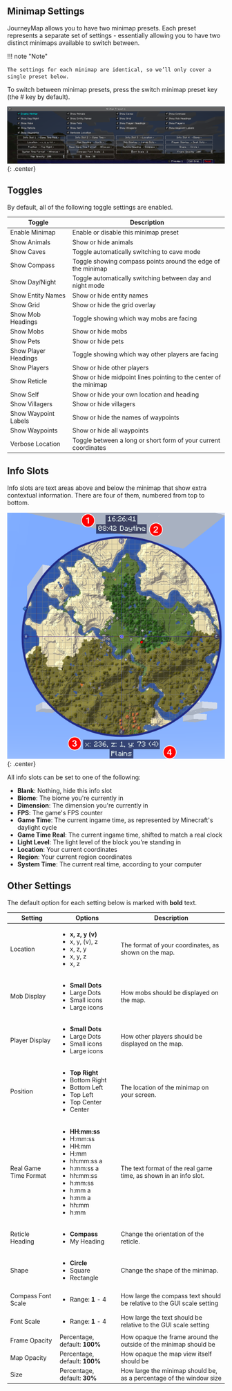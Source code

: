 ## **Minimap Settings**

JourneyMap allows you to have two minimap presets. Each preset represents a separate set of settings - essentially allowing you to have two distinct minimaps available to switch between.

!!! note "Note"

    The settings for each minimap are identical, so we’ll only cover a single preset below.

To switch between minimap presets, press the switch minimap preset key (the # key by default).

![Minimap-Settings](../../img/settings/client/minimap.png){: .center}

## **Toggles**

By default, all of the following toggle settings are enabled.

| Toggle               | Description                                                       |
|----------------------|-------------------------------------------------------------------|
| Enable Minimap       | Enable or disable this minimap preset                             |
| Show Animals         | Show or hide animals                                              |
| Show Caves           | Toggle automatically switching to cave mode                       |
| Show Compass         | Toggle showing compass points around the edge of the minimap      |
| Show Day/Night       | Toggle automatically switching between day and night mode         |
| Show Entity Names    | Show or hide entity names                                         |
| Show Grid            | Show or hide the grid overlay                                     |
| Show Mob Headings    | Toggle showing which way mobs are facing                          |
| Show Mobs            | Show or hide mobs                                                 |
| Show Pets            | Show or hide pets                                                 |
| Show Player Headings | Toggle showing which way other players are facing                 |
| Show Players         | Show or hide other players                                        |
| Show Reticle         | Show or hide midpoint lines pointing to the center of the minimap |
| Show Self            | Show or hide your own location and heading                        |
| Show Villagers       | Show or hide villagers                                            |
| Show Waypoint Labels | Show or hide the names of waypoints                               |
| Show Waypoints       | Show or hide all waypoints                                        |
| Verbose Location     | Toggle between a long or short form of your current coordinates   |

## **Info Slots**

Info slots are text areas above and below the minimap that show extra contextual information. There are four of them, numbered from top to bottom.

![Minimap-Slots](../../img/minimap-slots.png){: .center}

All info slots can be set to one of the following:

- **Blank**: Nothing, hide this info slot
- **Biome**: The biome you're currently in
- **Dimension**: The dimension you're currently in
- **FPS**: The game's FPS counter
- **Game Time**: The current ingame time, as represented by Minecraft's daylight cycle
- **Game Time Real**: The current ingame time, shifted to match a real clock
- **Light Level**: The light level of the block you're standing in
- **Location**: Your current coordinates
- **Region**: Your current region coordinates
- **System Time**: The current real time, according to your computer

## **Other Settings**

The default option for each setting below is marked with **bold** text.

| Setting               | Options                                                                                                                                                                                                  | Description                                                            |
|-----------------------|----------------------------------------------------------------------------------------------------------------------------------------------------------------------------------------------------------|------------------------------------------------------------------------|
| Location              | <ul><li>**x, z, y (v)**</li><li>x, y, (v), z</li><li>x, z, y</li><li>x, y, z</li><li>x, z</li></ul>                                                                                                      | The format of your coordinates, as shown on the map.                   |
| Mob Display           | <ul><li>**Small Dots**</li><li>Large Dots</li><li>Small icons</li><li>Large icons</li></ul>                                                                                                              | How mobs should be displayed on the map.                               |
| Player Display        | <ul><li>**Small Dots**</li><li>Large Dots</li><li>Small icons</li><li>Large icons</li></ul>                                                                                                              | How other players should be displayed on the map.                      |
| Position              | <ul><li>**Top Right**</li><li>Bottom Right</li><li>Bottom Left</li><li>Top Left</li><li>Top Center</li><li>Center</li></ul>                                                                              | The location of the minimap on your screen.                            |
| Real Game Time Format | <ul><li>**HH:mm:ss**</li><li>H:mm:ss</li><li>HH:mm</li><li>H:mm</li><li>hh:mm:ss a</li><li>h:mm:ss a</li><li>hh:mm:ss</li><li>h:mm:ss</li><li>h:mm a</li><li>h:mm a</li><li>hh:mm</li><li>h:mm</li></ul> | The text format of the real game time, as shown in an info slot.       |
| Reticle Heading       | <ul><li>**Compass**</li><li>My Heading</li></ul>                                                                                                                                                         | Change the orientation of the reticle.                                 |
| Shape                 | <ul><li>**Circle**</li><li>Square</li><li>Rectangle</li></ul>                                                                                                                                            | Change the shape of the minimap.                                       |
| Compass Font Scale    | <ul><li>Range: **1** - 4</li></ul>                                                                                                                                                                       | How large the compass text should be relative to the GUI scale setting |
| Font Scale            | <ul><li>Range: **1** - 4</li></ul>                                                                                                                                                                       | How large the text should be relative to the GUI scale setting         |
| Frame Opacity         | Percentage, default: **100%**                                                                                                                                                                            | How opaque the frame around the outside of the minimap should be       |
| Map Opacity           | Percentage, default: **100%**                                                                                                                                                                            | How opaque the map view itself should be                               |
| Size                  | Percentage, default: **30%**                                                                                                                                                                             | How large the minimap should be, as a percentage of the window size    |
